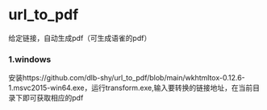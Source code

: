# url_to_pdf
给定链接，自动生成pdf（可生成语雀的pdf）

### 1.windows
安装https://github.com/dlb-shy/url_to_pdf/blob/main/wkhtmltox-0.12.6-1.msvc2015-win64.exe，运行transform.exe,输入要转换的链接地址，在当前目录下即可获取相应的pdf
